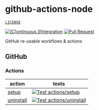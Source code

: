 # github-actions-node

[`LICENSE`](./LICENSE)

[![[C]ontinuous [I]ntegration](https://github.com/percebus/github-actions-node/actions/workflows/always.yml/badge.svg)](https://github.com/percebus/github-actions-node/actions/workflows/always.yml) [![Pull Request](https://github.com/percebus/github-actions-node/actions/workflows/pull_request.yml/badge.svg)](https://github.com/percebus/github-actions-node/actions/workflows/pull_request.yml)

GitHub re-usable workflows &amp; actions

## GitHub

### Actions

| action                                   | tests                                                                                                                                                                                                                               |
| ---------------------------------------- | ----------------------------------------------------------------------------------------------------------------------------------------------------------------------------------------------------------------------------------- |
| [setup](./.github/actions/setup)         | [![Test actions/setup](https://github.com/percebus/github-actions-node/actions/workflows/test_actions__setup.yml/badge.svg)](https://github.com/percebus/github-actions-node/actions/workflows/test_actions__setup.yml)             |
| [uninstall](./.github/actions/uninstall) | [![Test actions/uninstall](https://github.com/percebus/github-actions-node/actions/workflows/test_actions__uninstall.yml/badge.svg)](https://github.com/percebus/github-actions-node/actions/workflows/test_actions__uninstall.yml) |
